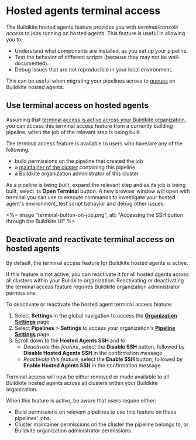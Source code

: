 # Hosted agents terminal access

The Buildkite hosted agents feature provides you with _terminal/console access_ to jobs running on hosted agents. This feature is useful in allowing you to:

- Understand what components are installed, as you set up your pipeline.
- Test the behavior of different scripts (because they may not be well-documented).
- Debug issues that are not reproducible in your local environment.

This can be useful when migrating your pipelines across to [queues](/docs/clusters/manage-queues) on Buildkite hosted agents.

## Use terminal access on hosted agents

Assuming that [terminal access is active across your Buildkite organization](#deactivate-and-reactivate-terminal-access-on-hosted-agents), you can access this terminal access feature from a currently building pipeline, when the job of the relevant step is being built.

The terminal access feature is available to users who have/are any of the following:

- build permissions on the pipeline that created the job
- a [maintainer of the cluster](/docs/clusters/manage-clusters#manage-maintainers-on-a-cluster) containing this pipeline
- a Buildkite organization administrator of this cluster

As a pipeline is being built, expand the relevant step and as its job is being built, select its **Open Terminal** button. A new browser window will open with terminal you can use to execute commands to investigate your hosted agent's environment, test script behavior and debug other issues.

<%= image "terminal-button-on-job.png", alt: "Accessing the SSH button through the Buildkite UI" %>

## Deactivate and reactivate terminal access on hosted agents

By default, the terminal access feature for Buildkite hosted agents is active.

If this feature is not active, you can reactivate it for all hosted agents across all clusters within your Buildkite organization. Reactivating or deactivating the terminal access feature requires Buildkite organization administrator permissions.

To deactivate or reactivate the hosted agent terminal access feature:

1. Select **Settings** in the global navigation to access the [**Organization Settings**](https://buildkite.com/organizations/~/settings) page.
1. Select **Pipelines** > **Settings** to access your organization's [**Pipeline Settings**](https://buildkite.com/organizations/~/pipeline-settings) page.
1. Scroll down to the **Hosted Agents SSH** and to:
    * _Deactivate this feature_, select the **Disable SSH** button, followed by **Disable Hosted Agents SSH** in the confirmation message.
    * _Reactivate this feature_, select the **Enable SSH** button, followed by **Enable Hosted Agents SSH** in the confirmation message.

Terminal access will now be either removed or made available to all Buildkite hosted agents across all clusters within your Buildkite organization.

When this feature is active, be aware that users require either:

- Build permissions on relevant pipelines to use this feature on these pipelines' jobs.
- Cluster maintainer permissions on the cluster the pipeline belongs to, or Buildkite organization administrator permissions.
